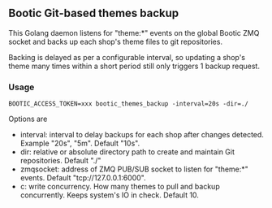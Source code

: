 ## Bootic Git-based themes backup

This Golang daemon listens for "theme:*" events on the global Bootic ZMQ socket and backs up each shop's theme files to git repositories.

Backing is delayed as per a configurable interval, so updating a shop's theme many times within a short period still only triggers 1 backup request.

### Usage

    BOOTIC_ACCESS_TOKEN=xxx bootic_themes_backup -interval=20s -dir=./

Options are

* interval: interval to delay backups for each shop after changes detected. Example "20s", "5m". Default "10s".
* dir: relative or absolute directory path to create and maintain Git repositories. Default "./"
* zmqsocket: address of ZMQ PUB/SUB socket to listen for "theme:*" events. Default "tcp://127.0.0.1:6000".
* c: write concurrency. How many themes to pull and backup concurrently. Keeps system's IO in check. Default 10.